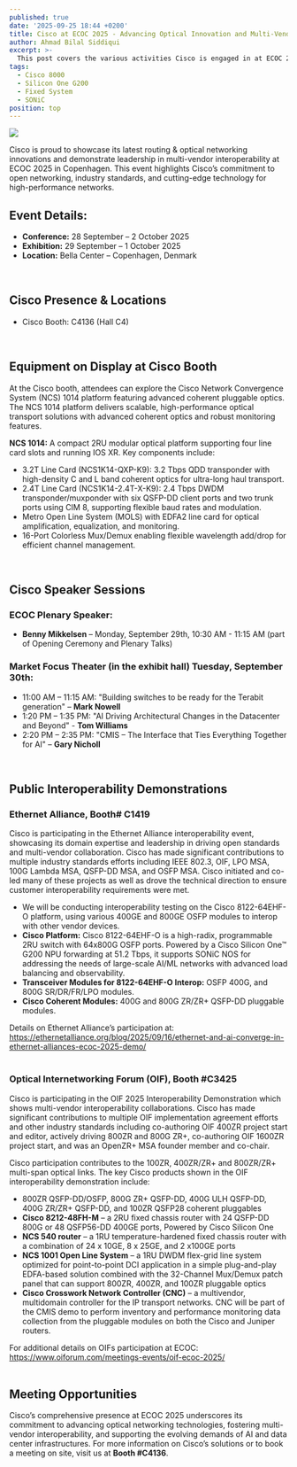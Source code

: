 ```yaml
---
published: true
date: '2025-09-25 18:44 +0200'
title: Cisco at ECOC 2025 - Advancing Optical Innovation and Multi-Vendor Interoperability
author: Ahmad Bilal Siddiqui
excerpt: >-
  This post covers the various activities Cisco is engaged in at ECOC 2025.
tags:
  - Cisco 8000
  - Silicon One G200
  - Fixed System
  - SONiC
position: top
---
```



![](https://github.com/xrdocs/8000/blob/gh-pages/images/xrdocs-post-banner.png?raw=true)

Cisco is proud to showcase its latest routing & optical networking innovations and demonstrate leadership in multi-vendor interoperability at ECOC 2025 in Copenhagen. This event highlights Cisco’s commitment to open networking, industry standards, and cutting-edge technology for high-performance networks.

## Event Details:
-	**Conference:** 28 September – 2 October 2025
-	**Exhibition:** 29 September – 1 October 2025
-	**Location:** Bella Center – Copenhagen, Denmark
<br/>

## Cisco Presence & Locations
-	Cisco Booth: C4136 (Hall C4)
<br/>

## Equipment on Display at Cisco Booth
At the Cisco booth, attendees can explore the Cisco Network Convergence System (NCS) 1014 platform featuring advanced coherent pluggable optics. The NCS 1014 platform delivers scalable, high-performance optical transport solutions with advanced coherent optics and robust monitoring features.

**NCS 1014:** A compact 2RU modular optical platform supporting four line card slots and running IOS XR. Key components include:
-	3.2T Line Card (NCS1K14-QXP-K9): 3.2 Tbps QDD transponder with high-density C and L band coherent optics for ultra-long haul transport.
-	2.4T Line Card (NCS1K14-2.4T-X-K9): 2.4 Tbps DWDM transponder/muxponder with six QSFP-DD client ports and two trunk ports using CIM 8, supporting flexible baud rates and modulation.
-	Metro Open Line System (MOLS) with EDFA2 line card for optical amplification, equalization, and monitoring.
-	16-Port Colorless Mux/Demux enabling flexible wavelength add/drop for efficient channel management.
<br/>

## Cisco Speaker Sessions
### ECOC Plenary Speaker:
-	**Benny Mikkelsen** – Monday, September 29th, 10:30 AM - 11:15 AM (part of Opening Ceremony and Plenary Talks)

### Market Focus Theater (in the exhibit hall) Tuesday, September 30th:
-	11:00 AM – 11:15 AM: "Building switches to be ready for the Terabit generation" – **Mark Nowell**
-	1:20 PM – 1:35 PM: "AI Driving Architectural Changes in the Datacenter and Beyond" - **Tom Williams**
-	2:20 PM – 2:35 PM: "CMIS – The Interface that Ties Everything Together for AI" – **Gary Nicholl**
<br/>

## Public Interoperability Demonstrations
### Ethernet Alliance, Booth# C1419

Cisco is participating in the Ethernet Alliance interoperability event, showcasing its domain expertise and leadership in driving open standards and multi-vendor collaboration. Cisco has made significant contributions to multiple industry standards efforts including IEEE 802.3, OIF, LPO MSA, 100G Lambda MSA, QSFP-DD MSA, and OSFP MSA.  Cisco initiated and co-led many of these projects as well as drove the technical direction to ensure customer interoperability requirements were met.

-	We will be conducting interoperability testing on the Cisco 8122-64EHF-O platform, using various 400GE and 800GE OSFP modules to interop with other vendor devices.
-	**Cisco Platform:** Cisco 8122-64EHF-O is a high-radix, programmable 2RU switch with 64x800G OSFP ports. Powered by a Cisco Silicon One™ G200 NPU forwarding at 51.2 Tbps, it supports SONiC NOS for addressing the needs of large-scale AI/ML networks with advanced load balancing and observability.
-	**Transceiver Modules for 8122-64EHF-O Interop:** OSFP 400G, and 800G SR/DR/FR/LPO modules.
-	**Cisco Coherent Modules:** 400G and 800G ZR/ZR+ QSFP-DD pluggable modules.

Details on Ethernet Alliance’s participation at: https://ethernetalliance.org/blog/2025/09/16/ethernet-and-ai-converge-in-ethernet-alliances-ecoc-2025-demo/
<br/>
<br/>

### Optical Internetworking Forum (OIF), Booth #C3425

Cisco is participating in the OIF 2025 Interoperability Demonstration which shows multi-vendor interoperability collaborations. Cisco has made significant contributions to multiple OIF implementation agreement efforts and other industry standards including co-authoring OIF 400ZR project start and editor, actively driving 800ZR and 800G ZR+, co-authoring OIF 1600ZR project start, and was an OpenZR+ MSA founder member and co-chair.

Cisco participation contributes to the 100ZR, 400ZR/ZR+ and 800ZR/ZR+ multi-span optical links.  The key Cisco products shown in the OIF interoperability demonstration include:

-	800ZR QSFP-DD/OSFP, 800G ZR+ QSFP-DD, 400G ULH QSFP-DD, 400G ZR/ZR+ QSFP-DD, and 100ZR QSFP28 coherent pluggables
-	**Cisco 8212-48FH-M** – a 2RU fixed chassis router with 24 QSFP-DD 800G or 48 QSFP56-DD 400GE ports, Powered by Cisco Silicon One
-	**NCS 540 router** – a 1RU temperature-hardened fixed chassis router with a combination of 24 x 10GE, 8 x 25GE, and 2 x100GE ports 
-	**NCS 1001 Open Line System** – a 1RU DWDM flex-grid line system optimized for point-to-point DCI application in a simple plug-and-play EDFA-based solution combined with the 32-Channel Mux/Demux patch panel that can support 800ZR, 400ZR, and 100ZR pluggable optics
-	**Cisco Crosswork Network Controller (CNC)** – a multivendor, multidomain controller for the IP transport networks.  CNC will be part of the CMIS demo to perform inventory and performance monitoring data collection from the pluggable modules on both the Cisco and Juniper routers.

For additional details on OIFs participation at ECOC: https://www.oiforum.com/meetings-events/oif-ecoc-2025/
<br/>
<br/>

## Meeting Opportunities

Cisco’s comprehensive presence at ECOC 2025 underscores its commitment to advancing optical networking technologies, fostering multi-vendor interoperability, and supporting the evolving demands of AI and data center infrastructures. 
For more information on Cisco’s solutions or to book a meeting on site, visit us at **Booth #C4136**. 
